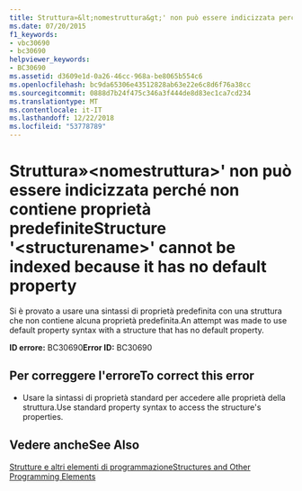 ```yaml
---
title: Struttura»&lt;nomestruttura&gt;' non può essere indicizzata perché non contiene proprietà predefinite
ms.date: 07/20/2015
f1_keywords:
- vbc30690
- bc30690
helpviewer_keywords:
- BC30690
ms.assetid: d3609e1d-0a26-46cc-968a-be8065b554c6
ms.openlocfilehash: bc9da65306e43512828ab63e22e6c8d6f76a38cc
ms.sourcegitcommit: 0888d7b24f475c346a3f444de8d83ec1ca7cd234
ms.translationtype: MT
ms.contentlocale: it-IT
ms.lasthandoff: 12/22/2018
ms.locfileid: "53778789"
---
```

# <a name="structure-ltstructurenamegt-cannot-be-indexed-because-it-has-no-default-property"></a><span data-ttu-id="a9601-102">Struttura»&lt;nomestruttura&gt;' non può essere indicizzata perché non contiene proprietà predefinite</span><span class="sxs-lookup"><span data-stu-id="a9601-102">Structure '&lt;structurename&gt;' cannot be indexed because it has no default property</span></span>
<span data-ttu-id="a9601-103">Si è provato a usare una sintassi di proprietà predefinita con una struttura che non contiene alcuna proprietà predefinita.</span><span class="sxs-lookup"><span data-stu-id="a9601-103">An attempt was made to use default property syntax with a structure that has no default property.</span></span>  
  
 <span data-ttu-id="a9601-104">**ID errore:** BC30690</span><span class="sxs-lookup"><span data-stu-id="a9601-104">**Error ID:** BC30690</span></span>  
  
## <a name="to-correct-this-error"></a><span data-ttu-id="a9601-105">Per correggere l'errore</span><span class="sxs-lookup"><span data-stu-id="a9601-105">To correct this error</span></span>  
  
-   <span data-ttu-id="a9601-106">Usare la sintassi di proprietà standard per accedere alle proprietà della struttura.</span><span class="sxs-lookup"><span data-stu-id="a9601-106">Use standard property syntax to access the structure's properties.</span></span>  
  
## <a name="see-also"></a><span data-ttu-id="a9601-107">Vedere anche</span><span class="sxs-lookup"><span data-stu-id="a9601-107">See Also</span></span>  

 [<span data-ttu-id="a9601-108">Strutture e altri elementi di programmazione</span><span class="sxs-lookup"><span data-stu-id="a9601-108">Structures and Other Programming Elements</span></span>](../../visual-basic/programming-guide/language-features/data-types/structures-and-other-programming-elements.md)  
 
